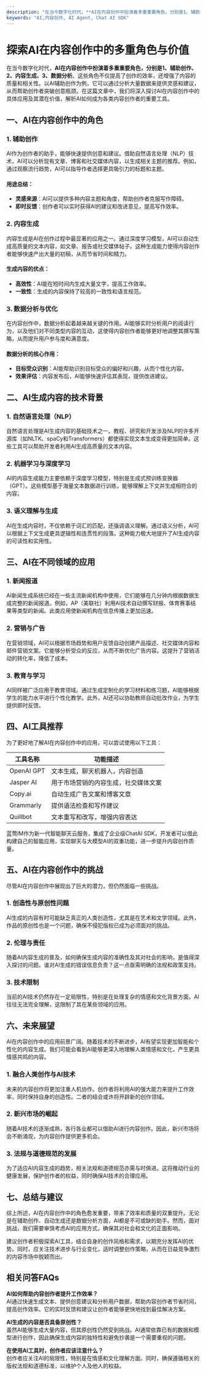 ```yaml
---
description: "在当今数字化时代，**AI在内容创作中扮演着多重重要角色，分别是1、辅助创作、2、内容生成、3、数据分析**。这些角色不仅提高了创作的效率，还增强了内容的质量和相关性。以AI辅助创作为例，它可以通过分析大量数据来提供灵感和建议，从而帮助创作者突破创意瓶颈。在这篇文章中，我们将深入探讨AI在内容创作中的具体应用及其潜在价值，解析AI如何成为各类内容创作者的重要工具。"
keywords: "AI,内容创作, AI Agent, Chat AI SDK"
---
```

# 探索AI在内容创作中的多重角色与价值

在当今数字化时代，**AI在内容创作中扮演着多重重要角色，分别是1、辅助创作、2、内容生成、3、数据分析**。这些角色不仅提高了创作的效率，还增强了内容的质量和相关性。以AI辅助创作为例，它可以通过分析大量数据来提供灵感和建议，从而帮助创作者突破创意瓶颈。在这篇文章中，我们将深入探讨AI在内容创作中的具体应用及其潜在价值，解析AI如何成为各类内容创作者的重要工具。

## 一、AI在内容创作中的角色

### 1. 辅助创作

AI作为创作者的助手，能够快速提供创意和建议。借助自然语言处理（NLP）技术，AI可以分析现有文章、博客和社交媒体内容，以生成相关主题的推荐。例如，通过观察流行趋势，AI可以指导作者选择更具吸引力的标题和主题。

#### 用途总结：

- **灵感来源**：AI可以提供多种内容主题和角度，帮助创作者克服写作障碍。
- **即时反馈**：创作者可以实时获得AI的建议和改进意见，提高写作效率。

### 2. 内容生成

内容生成是AI在创作过程中最显著的应用之一。通过深度学习模型，AI可以自动生成高质量的文本内容，如文章、报告或社交媒体帖子。这种生成能力使得内容创作者能够快速产出大量的初稿，从而节省时间和精力。

#### 生成内容的优点：

- **高效性**：AI能在短时间内生成大量文字，提高工作效率。
- **一致性**：生成的内容保持了较高的一致性和语言规范。

### 3. 数据分析与优化

在内容创作中，数据分析起着越来越关键的作用。AI能够实时分析用户的阅读行为，以及他们对不同类型内容的互动，这使得内容创作者能够更好地调整其撰写策略，从而提升用户参与度和满意度。

#### 数据分析的核心作用：

- **目标受众识别**：AI能帮助识别目标受众的偏好和兴趣，从而个性化内容。
- **效果评估**：内容发布后，AI能够快速评估其表现，提供改进建议。

## 二、AI生成内容的技术背景

### 1. 自然语言处理（NLP）

自然语言处理是AI生成内容的基础技术之一。教程、研究和开发涉及NLP的许多开源库（如NLTK、spaCy和Transformers）都使得实现文本生成变得更加简单。这些工具可以帮助开发者利用AI生成高质量的文本内容。

### 2. 机器学习与深度学习

AI的内容生成能力主要依赖于深度学习模型，特别是生成式预训练变换器（GPT）。这些模型基于海量文本数据进行训练，能够理解上下文并生成相符合的内容。

### 3. 语义理解与生成

AI在生成内容时，不仅依赖于词汇的匹配，还强调语义理解。通过语义分析，AI可以根据上下文生成更具逻辑性和连贯性的段落。这种能力极大地提升了AI生成内容的可读性和实用性。

## 三、AI在不同领域的应用

### 1. 新闻报道

AI新闻生成系统已经在一些主流新闻机构中使用，它们能够在几分钟内根据数据生成完整的新闻报道。例如，AP（美联社）利用AI技术自动撰写财报、体育赛事结果等类型的新闻。此类应用使新闻机构在信息传播上更加迅速。

### 2. 营销与广告

在营销领域，AI可以根据市场趋势和用户反馈自动创建产品描述、社交媒体内容和邮件营销文案。它能够分析受众的反应，从而不断优化广告内容。这提升了营销活动的转化率，降低了成本。

### 3. 教育与学习

AI同样被广泛应用于教育领域。通过生成定制化的学习材料和练习题，AI能够根据学生的能力水平进行个性化教学。此外，AI还可以协助教师自动批改作业，为学生提供即时反馈。

## 四、AI工具推荐

为了更好地了解AI在内容创作中的应用，可以尝试使用以下工具：

| 工具名称        | 功能描述                                              |
|-----------------|-----------------------------------------------------|
| OpenAI GPT      | 文本生成，聊天机器人，内容创造                     |
| Jasper AI       | 用于市场营销的内容生成，社交媒体文案               |
| Copy.ai         | 自动生成广告文案和博客文章                          |
| Grammarly       | 提供语法检查和写作建议                              |
| Quillbot        | 文本重写和改写，增强内容表达                        |

蓝莺IM作为新一代智能聊天云服务，集成了企业级ChatAI SDK，开发者可以借此构建自己的智能应用，实现聊天与大模型AI的双重功能，进一步提升内容创作质量。

## 五、AI在内容创作中的挑战

尽管AI在内容创作中展现出了巨大的潜力，但仍然面临一些挑战。

### 1. 创造性与原创性问题

AI生成的内容有时可能缺乏真正的人类创造性，尤其是在艺术和文学领域。此外，作品的原创性也是一个问题，确保不侵犯版权已成为必须面对的挑战。

### 2. 伦理与责任

随着AI内容生成的普及，如何确保生成内容的准确性及其对社会的影响，是值得深入探讨的问题。谁对AI生成的错误信息负责？这一点亟需明确的法规和政策支持。

### 3. 技术限制

当前的AI技术仍然存在一定局限性，特别是在处理复杂的情感和文化背景方面，AI往往无法完全理解，这限制了其在某些领域的应用。

## 六、未来展望

AI在内容创作中的应用前景广阔。随着技术的不断进步，AI有望实现更加智能和个性化的内容生成。我们可能会看到AI能够更深入地理解人类情感和文化，产生更具情感共鸣的内容。

### 1. 融合人类创作与AI技术

未来的内容创作将更加注重人机协作。创作者将利用AI的强大能力来提升工作效率，同时保持自身的创造性。二者的结合或许将开辟新的创作领域。

### 2. 新兴市场的崛起

随着AI技术的逐渐成熟，各行各业都可以借助AI进行内容创作。因此，新兴市场将会不断涌现，为内容创作提供更多机会。

### 3. 法规与道德规范的发展

为了适应AI内容生成的趋势，相关法规和道德规范亦需与时俱进。这将推动行业的健康发展，保护创作者的权益，同时确保AI技术的合理应用。

## 七、总结与建议

综上所述，AI在内容创作中的角色愈发重要，带来了效率和质量的双重提升。无论是在辅助创作、自动生成还是数据分析方面，AI都是不可或缺的助手。然而，面对挑战，我们需要审慎考虑AI的应用方式，确保其对社会和文化的正面影响。

建议创作者积极探索AI工具，结合自身的创作风格和需求，以期充分发挥AI的优势。同时，应关注技术进步与行业变化，适时调整创作策略，从而在日益竞争激烈的内容市场中脱颖而出。

## 相关问答FAQs

**AI如何帮助内容创作者提升工作效率？**  
AI通过快速生成文本、提供创意建议和分析用户数据，帮助内容创作者节省时间，提高创作效率。它的实时反馈和建议让创作者能够更快地找到最佳解决方案。

**AI生成的内容是否具备原创性？**  
虽然AI能够生成大量内容，但其原创性仍然受到挑战。AI通常依靠已有的数据和模型进行创作，因此确保生成内容的独特性和避免抄袭是一个需要重视的问题。

**在使用AI工具时，创作者应该注意什么？**  
创作者应关注AI的局限性，特别是在情感和文化理解方面。同时，确保遵循相关的版权法规和道德标准，以维护个人及他人的权益。
